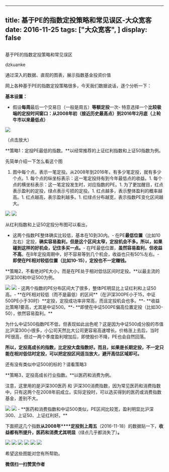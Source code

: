 
---
title:   基于PE的指数定投策略和常见误区-大众宽客
date: 2016-11-25
tags: ["大众宽客", ]
display: false
---


## 



基于PE的指数定投策略和常见误区




dzkuanke




通过深入的数据、直观的图表，展示指数基金投资价值


网上各种基于PE的指数定投策略很多，今天我们数据说话，逐个分析一下：



**基本设置：**
- 假设**每周**最后一个交易日（一般是周五）**等额定投**一次- 特意选择一个**比较极端的定投时间窗口：从2008年初（接近历史最高点）到2016年2月底（上轮牛市以来最低点）**
<img data-s="300,640" data-type="png" src="http://mmbiz.qpic.cn/mmbiz_png/PKw3FQPmhIhRiczxEtlnz2nyJ4TSE1745gVYSZW8SMacLjxehwmO7812TicyeianeYjpZoqxPD0AButhev5iaDD5dw/0?wx_fmt=png" data-ratio="0.38137082601054484" data-w="1138"/>

（点击放大）



**策略1：定投PE最低的指数。**以经常推荐的上证红利指数和上证50指数为例。



先简单介绍一下怎么看这个图
1. 图中每个点，表示一笔定投。从2008年到2016年，有多少笔定投，就有多少个点。1. 每个点的纵坐标表示：这一笔定投持有到今年最低点的收益。1. 每个点的横坐标表示：这一笔定投发生时，对应指数的PE。1. 为了更加醒目，红点表示盈利的定投，绿点表示亏损的定投。1. 红点越多，表示整体盈利的概率越高。1. 红点越高，表示盈利越多。1. 红绿点分布越宽，表示指数PE变化区间越大。


<img data-s="300,640" data-type="png" src="http://mmbiz.qpic.cn/mmbiz_png/PKw3FQPmhIhRiczxEtlnz2nyJ4TSE1745nibtPdZk0TI4Fibml5V24d3PgFNP4hyUQXPH8jBAQQzct14DKeeXV5hQ/0?wx_fmt=png" style="" data-ratio="0.6563106796116505" data-w="1030"/>

<img data-s="300,640" data-type="png" src="http://mmbiz.qpic.cn/mmbiz_png/PKw3FQPmhIhRiczxEtlnz2nyJ4TSE17451ZqYUweCFLAM1WlNBh4KkbhdR7j09hbAruiaBm7xgn46L02HMm9Oszw/0?wx_fmt=png" style="" data-ratio="0.6577437858508605" data-w="1046"/>

从红利指数和上证50定投分布图可以看出，
- 这两个指数PE整体确实比较低，基本在10到30内。- 在PE**最低位置**（比如10左右）定投，**确实容易盈利，但是这个区间太窄，定投机会不多。所以，如果碰到这样的好机会，记住多买一点。**- 在PE最低位置，**虽然容易盈利，但收益不高**。在8年定投周期中，好不容易等到几个机会，收益也只有50%左右。- **即使在PE相对较低位置（比如10-15），定投也不一定赚钱。**




**策略2，不看绝对PE大小，而是在PE处于相对低估区间时定投。**以最主流的沪深300和中证500为例。



<img data-s="300,640" data-type="png" src="http://mmbiz.qpic.cn/mmbiz_png/PKw3FQPmhIhRiczxEtlnz2nyJ4TSE1745iaJ4tPSeSEM5xFDYVDLd0cusEtibBtqXtHQ7qia6x0wBicC3fYJf1wvI6g/0?wx_fmt=png" style="" data-ratio="0.666023166023166" data-w="1036"/>

<img data-s="300,640" data-type="png" src="http://mmbiz.qpic.cn/mmbiz_png/PKw3FQPmhIhRiczxEtlnz2nyJ4TSE17455F9DKFUa5n4eH9SicDxudHibCAiadRgR7dNIs2oiaWBtIGItvYkCPRibtAg/0?wx_fmt=png" style="" data-ratio="0.6647286821705426" data-w="1032"/>
- 这两个指数的PE分布区间大了很多，整体PE明显比上证红利和上证50高。- **在PE相对较低（而不是最低）的区间**（在沪深300PE小于15，中证500PE小于30时）**定投，定投成功率非常高，而且定投机会也多。**- **收益比策略1要高，尤其是中证500。**- **即使在中证500PE偏高位置定投（比如30-50），依然容易盈利。**


为什么中证500指数PE不低，但表现如此出色呢？这是因为中证500成分股的市值比沪深300小很多，小公司天然比大公司更容易高速增长。价格涨上去后，当时PE很高，但过一两个季度盈利增加后，即使股价不降，PE也会自然回落。



**所以，定投高成长的指数，比定投大盘指数好。而且，如果是长期定投，不一定只能在相对低估时定投，可以把定投区间适当放大，避开高估区域即可。**



还有没有类似中证500的标的？请看策略3





**策略3，定投高成长行业指数。**以医药和消费为例。



注意，这里用的是沪深300医药 和 沪深300消费指数，因为常见医药和消费指数中，只有这两个在2008年前成立。实际定投时，可以选买得到的医药或消费指数基金，差别不大。



<img data-s="300,640" data-type="png" src="http://mmbiz.qpic.cn/mmbiz_png/PKw3FQPmhIhRiczxEtlnz2nyJ4TSE17450cIGD2wxwqib8icQ3PZMcCpiaJzprmdd8seVUx4JzcKtHMiaBtr7eqkaQA/0?wx_fmt=png" style="" data-ratio="0.6731898238747553" data-w="1022"/>

<img data-s="300,640" data-type="png" src="http://mmbiz.qpic.cn/mmbiz_png/PKw3FQPmhIhRiczxEtlnz2nyJ4TSE1745agGeYBfLhLiaOfnIiaC0Zjbdfiauj1vJ8vCOyQcwwtUyLiciap5hjAs7Ndg/0?wx_fmt=png" style="" data-ratio="0.666015625" data-w="1024"/>
- **医药和消费指数和中证500类似，PE区间比较宽，盈利明显比沪深300、上证50、上证红利好。**




下面把这几个指数**从2008年****定投到上周五**（2016-11-18）的数据贴一下，**收益都有所提升，医药和消费尤其明显**（绿点几乎都消失了）**。**

<img data-s="300,640" data-type="png" src="http://mmbiz.qpic.cn/mmbiz_png/PKw3FQPmhIhRiczxEtlnz2nyJ4TSE1745GjOKDkhYpoN9UbSSutOEOg7ynkutPiap1kGvrFUlO8LuosU6nLBF1ww/0?wx_fmt=png" style="" data-ratio="0.655705996131528" data-w="1034"/>

<img data-s="300,640" data-type="png" src="http://mmbiz.qpic.cn/mmbiz_png/PKw3FQPmhIhRiczxEtlnz2nyJ4TSE1745pn8eFtddebTDnNdWH007LwS68ODakraKAovjIgLU6Nn6QMmB9MozvQ/0?wx_fmt=png" style="" data-ratio="0.6595330739299611" data-w="1028"/>

<img data-s="300,640" data-type="png" src="http://mmbiz.qpic.cn/mmbiz_png/PKw3FQPmhIhRiczxEtlnz2nyJ4TSE1745vmkDxtgNOVx72AQGjqQT4QMmQ9qnDk0JTpvgJNXPicuB702xXwrHkOg/0?wx_fmt=png" style="" data-ratio="0.6750972762645915" data-w="1028"/>

<img data-s="300,640" data-type="png" src="http://mmbiz.qpic.cn/mmbiz_png/PKw3FQPmhIhRiczxEtlnz2nyJ4TSE1745TpMyO3KQhELFGVPQuTItaxmrQTAV469zGSmiaasrzPgKzezfPJSQMibw/0?wx_fmt=png" style="" data-ratio="0.666030534351145" data-w="1048"/>

<img data-s="300,640" data-type="png" src="http://mmbiz.qpic.cn/mmbiz_png/PKw3FQPmhIhRiczxEtlnz2nyJ4TSE1745IdWAr5ae7tjemRImMVicgGPQuMhkh4vYm17PJo1YOBPic5Lf5rLbBajQ/0?wx_fmt=png" style="" data-ratio="0.6570327552986512" data-w="1038"/>

<img data-s="300,640" data-type="png" src="http://mmbiz.qpic.cn/mmbiz_png/PKw3FQPmhIhRiczxEtlnz2nyJ4TSE1745jHKNtdTM2OKxibdnAEJIibGsR0hic5VUEXSiajIWxPY1h7If402OWjwv7Q/0?wx_fmt=png" style="" data-ratio="0.6653771760154739" data-w="1034"/>



希望这些图能对您有所帮助。


**微信扫一扫赞赏作者**













